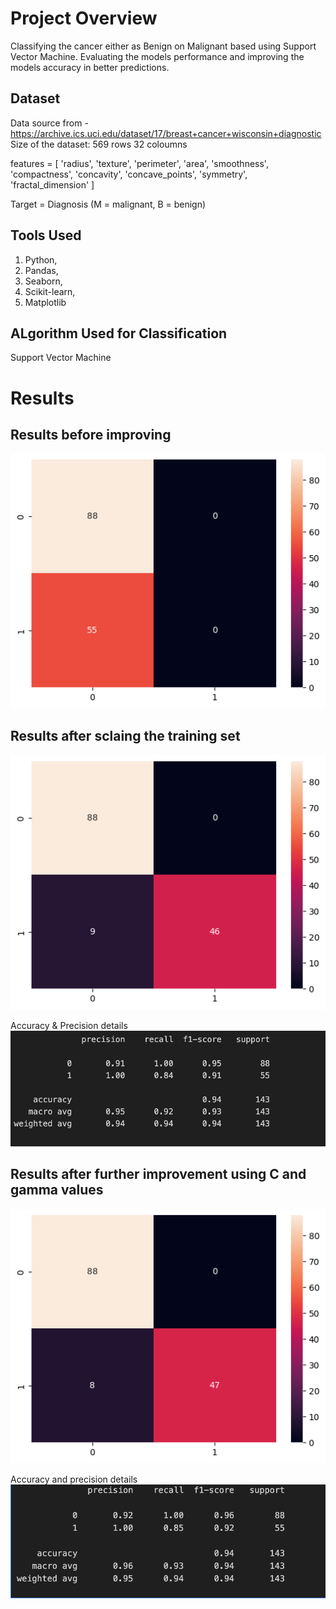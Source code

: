# Project Overview
Classifying the cancer either as Benign on Malignant based using Support Vector Machine. Evaluating the models performance and improving the models accuracy in better predictions.

## Dataset
Data source from - https://archive.ics.uci.edu/dataset/17/breast+cancer+wisconsin+diagnostic
Size of the dataset:
569 rows
32 coloumns

features = [
    'radius', 'texture', 'perimeter', 'area', 'smoothness',
    'compactness', 'concavity', 'concave_points', 'symmetry', 'fractal_dimension'
]

Target =  Diagnosis (M = malignant, B = benign)

## Tools Used 
1. Python, 
2. Pandas, 
3. Seaborn, 
4. Scikit-learn, 
5. Matplotlib

## ALgorithm Used for Classification

Support Vector Machine

# Results 

## Results before improving
![Project Diagram](output.png)

## Results after sclaing the training set
![Project Diagram](output1.png)

Accuracy & Precision details
![Project Diagram](Screenshot1.png)

## Results after further improvement using C and gamma values
![Project Diagram](output2.png)

Accuracy and precision details
![Project Diagram](Screenshot2.png)

